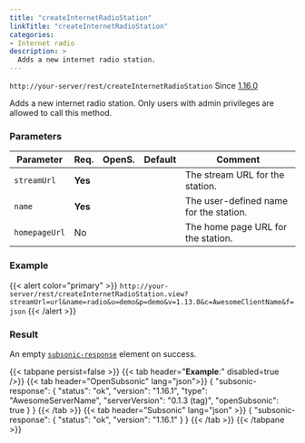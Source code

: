 ```yaml
---
title: "createInternetRadioStation"
linkTitle: "createInternetRadioStation"
categories:
- Internet radio
description: >
  Adds a new internet radio station.
---
```


`http://your-server/rest/createInternetRadioStation` Since [1.16.0](../../subsonic-versions)

Adds a new internet radio station. Only users with admin privileges are allowed to call this method.

### Parameters

| Parameter | Req. | OpenS. | Default | Comment |
| --- | --- | --- | --- | --- |
| `streamUrl` | **Yes** | |      | The stream URL for the station. |
| `name` | **Yes** |  |     | The user-defined name for the station. |
| `homepageUrl` | No  |  |     | The home page URL for the station. |

### Example

{{< alert color="primary" >}} `http://your-server/rest/createInternetRadioStation.view?streamUrl=url&name=radio&u=demo&p=demo&v=1.13.0&c=AwesomeClientName&f=json` {{< /alert >}}

### Result

An empty [`subsonic-response`](../../responses/subsonic-response) element on success.

{{< tabpane persist=false >}}
{{< tab header="**Example**:" disabled=true />}}
{{< tab header="OpenSubsonic" lang="json">}}
{
  "subsonic-response": {
    "status": "ok",
    "version": "1.16.1",
    "type": "AwesomeServerName",
    "serverVersion": "0.1.3 (tag)",
    "openSubsonic": true
  }
}
{{< /tab >}}
{{< tab header="Subsonic" lang="json" >}}
{
  "subsonic-response": {
    "status": "ok",
    "version": "1.16.1"
  }
}
{{< /tab >}}
{{< /tabpane >}}
